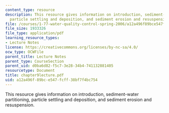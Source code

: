 ```yaml
---
content_type: resource
description: This resource gives information on introduction, sediment-water partitioning,
  particle settling and deposition, and sediment erosion and resuspension.
file: /courses/1-77-water-quality-control-spring-2006/a12a496f89bce547fcff38bf7f4bc754_chapter9lecture.pdf
file_size: 1933326
file_type: application/pdf
learning_resource_types:
- Lecture Notes
license: https://creativecommons.org/licenses/by-nc-sa/4.0/
ocw_type: OCWFile
parent_title: Lecture Notes
parent_type: CourseSection
parent_uid: d0ba6d82-f5c7-3e28-34b4-741132881405
resourcetype: Document
title: chapter9lecture.pdf
uid: a12a496f-89bc-e547-fcff-38bf7f4bc754
---
```

This resource gives information on introduction, sediment-water partitioning, particle settling and deposition, and sediment erosion and resuspension.